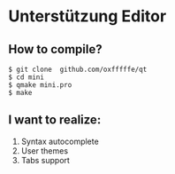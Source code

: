 # Unterstützung Editor

## How to compile?

```
$ git clone  github.com/oxfffffe/qt
$ cd mini
$ qmake mini.pro
$ make
```

## I want to realize:
1) Syntax autocomplete
2) User themes
3) Tabs support
